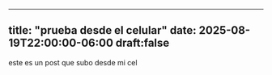--- 

title: "prueba desde el celular"
date: 2025-08-19T22:00:00-06:00
draft:false
----

este es un post que subo desde mi cel 
